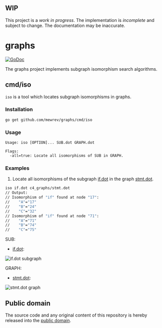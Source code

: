 ## WIP

This project is a *work in progress*. The implementation is *incomplete* and subject to change. The documentation may be inaccurate.

# graphs

[![GoDoc](https://godoc.org/github.com/mewrev/graphs?status.svg)](https://godoc.org/github.com/mewrev/graphs)

The graphs project implements subgraph isomorphism search algorithms.

## cmd/iso

`iso` is a tool which locates subgraph isomorphisms in graphs.

### Installation

```shell
go get github.com/mewrev/graphs/cmd/iso
```

### Usage

    Usage: iso [OPTION]... SUB.dot GRAPH.dot

    Flags:
      -all=true: Locate all isomorphisms of SUB in GRAPH.

### Examples

1) Locate all isomorphisms of the subgraph [if.dot](testdata/if.dot) in the graph [stmt.dot](testdata/c4_graphs/stmt.dot).

```bash
iso if.dot c4_graphs/stmt.dot
// Output:
// Isomorphism of "if" found at node "17":
//    "A"="17"
//    "B"="24"
//    "C"="32"
// Isomorphism of "if" found at node "71":
//    "A"="71"
//    "B"="74"
//    "C"="75"
```

SUB:
* [if.dot](testdata/if.dot):

![if.dot subgraph](https://raw.githubusercontent.com/mewrev/graphs/master/testdata/if.png)

GRAPH:
* [stmt.dot](testdata/c4_graphs/stmt.dot):

![stmt.dot graph](https://raw.githubusercontent.com/mewrev/graphs/master/testdata/c4_graphs/stmt.png)

## Public domain

The source code and any original content of this repository is hereby released into the [public domain].

[public domain]: https://creativecommons.org/publicdomain/zero/1.0/
